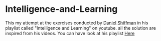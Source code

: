 # Intelligence-and-Learning

This my attempt at the exercises conducted by [Daniel Shiffman](https://github.com/shiffman) in his playlist called "Intelligence and Learning" on youtube.
all the solution are inspired from his videos.
You can have look at his playlist [Here](https://www.youtube.com/playlist?list=PLRqwX-V7Uu6YJ3XfHhT2Mm4Y5I99nrIKX)
